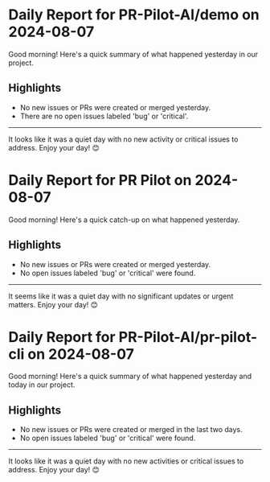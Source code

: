 # Daily Report for PR-Pilot-AI/demo on 2024-08-07

Good morning! Here's a quick summary of what happened yesterday in our project.

## Highlights
- No new issues or PRs were created or merged yesterday.
- There are no open issues labeled 'bug' or 'critical'.

---

It looks like it was a quiet day with no new activity or critical issues to address. Enjoy your day! 😊


# Daily Report for PR Pilot on 2024-08-07

Good morning! Here's a quick catch-up on what happened yesterday.

## Highlights
- No new issues or PRs were created or merged yesterday.
- No open issues labeled 'bug' or 'critical' were found.

---

It seems like it was a quiet day with no significant updates or urgent matters. Enjoy your day! 😊


# Daily Report for PR-Pilot-AI/pr-pilot-cli on 2024-08-07

Good morning! Here's a quick summary of what happened yesterday and today in our project.

## Highlights
- No new issues or PRs were created or merged in the last two days.
- No open issues labeled 'bug' or 'critical' were found.

---

It looks like it was a quiet day with no new activities or critical issues to address. Enjoy your day! 😊


